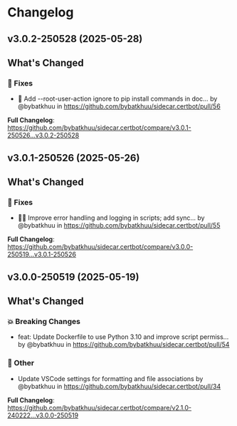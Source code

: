 # Changelog

## v3.0.2-250528 (2025-05-28)

<!-- Release notes generated using configuration in .github/release.yml at v3.0.2-250528 -->

## What's Changed
### 🐛 Fixes
* :hammer: Add --root-user-action ignore to pip install commands in doc… by @bybatkhuu in https://github.com/bybatkhuu/sidecar.certbot/pull/56


**Full Changelog**: https://github.com/bybatkhuu/sidecar.certbot/compare/v3.0.1-250526...v3.0.2-250528

## v3.0.1-250526 (2025-05-26)

<!-- Release notes generated using configuration in .github/release.yml at v3.0.1-250526 -->

## What's Changed
### 🐛 Fixes
* :bug::hammer: Improve error handling and logging in scripts; add sync… by @bybatkhuu in https://github.com/bybatkhuu/sidecar.certbot/pull/55


**Full Changelog**: https://github.com/bybatkhuu/sidecar.certbot/compare/v3.0.0-250519...v3.0.1-250526

## v3.0.0-250519 (2025-05-19)

<!-- Release notes generated using configuration in .github/release.yml at v3.0.0-250519 -->

## What's Changed
### 💥 Breaking Changes
* feat: Update Dockerfile to use Python 3.10 and improve script permiss… by @bybatkhuu in https://github.com/bybatkhuu/sidecar.certbot/pull/54
### 💬 Other
* Update VSCode settings for formatting and file associations by @bybatkhuu in https://github.com/bybatkhuu/sidecar.certbot/pull/34


**Full Changelog**: https://github.com/bybatkhuu/sidecar.certbot/compare/v2.1.0-240222...v3.0.0-250519
